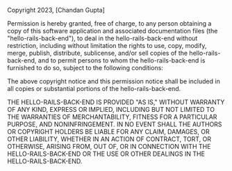 Copyright 2023, [Chandan Gupta]

Permission is hereby granted, free of charge, to any person obtaining a copy of this software application and associated documentation files (the "hello-rails-back-end"), to deal in the hello-rails-back-end without restriction, including without limitation the rights to use, copy, modify, merge, publish, distribute, sublicense, and/or sell copies of the hello-rails-back-end, and to permit persons to whom the hello-rails-back-end is furnished to do so, subject to the following conditions:

The above copyright notice and this permission notice shall be included in all copies or substantial portions of the hello-rails-back-end.

THE HELLO-RAILS-BACK-END IS PROVIDED "AS IS," WITHOUT WARRANTY OF ANY KIND, EXPRESS OR IMPLIED, INCLUDING BUT NOT LIMITED TO THE WARRANTIES OF MERCHANTABILITY, FITNESS FOR A PARTICULAR PURPOSE, AND NONINFRINGEMENT. IN NO EVENT SHALL THE AUTHORS OR COPYRIGHT HOLDERS BE LIABLE FOR ANY CLAIM, DAMAGES, OR OTHER LIABILITY, WHETHER IN AN ACTION OF CONTRACT, TORT, OR OTHERWISE, ARISING FROM, OUT OF, OR IN CONNECTION WITH THE HELLO-RAILS-BACK-END OR THE USE OR OTHER DEALINGS IN THE HELLO-RAILS-BACK-END.